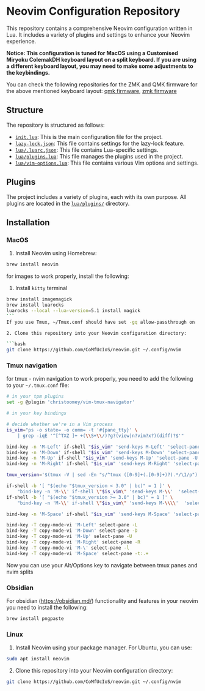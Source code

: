 # Neovim Configuration Repository

This repository contains a comprehensive Neovim configuration written in Lua. It includes a variety of plugins and settings to enhance your Neovim experience.

**Notice: This configuration is tuned for MacOS using a Customised Miryoku ColemakDH keyboard layout on a split keyboard. If you are using a different keyboard layout, you may need to make some adjustments to the keybindings.**

You can check the following repositories for the ZMK and QMK firmware for the above mentioned keyboard layout:
[qmk firmware](https://github.com/CoMfUcIoS/qmk_firmware),
[zmk firmware](https://github.com/CoMfUcIoS/miryoku_zmk)

## Structure

The repository is structured as follows:

- [`init.lua`](init.lua): This is the main configuration file for the project.
- [`lazy-lock.json`](lazy-lock.json): This file contains settings for the lazy-lock feature.
- [`lua/.luarc.json`](lua/.luarc.json): This file contains Lua-specific settings.
- [`lua/plugins.lua`](lua/plugins.lua): This file manages the plugins used in the project.
- [`lua/vim-options.lua`](lua/vim-options.lua): This file contains various Vim options and settings.

## Plugins

The project includes a variety of plugins, each with its own purpose.
All plugins are located in the [`lua/plugins/`](lua/plugins/) directory.

## Installation

### MacOS

1. Install Neovim using Homebrew:

```bash
brew install neovim
```

for images to work properly, install the following:

1. Install `kitty` terminal

````bash
brew install imagemagick
brew install luarocks
luarocks --local --lua-version=5.1 install magick
```
If you use Tmux, ~/Tmux.conf should have set -gq allow-passthrough on

2. Clone this repository into your Neovim configuration directory:

```bash
git clone https://github.com/CoMfUcIoS/neovim.git ~/.config/nvim
````

### Tmux navigation

for tmux - nvim navigation to work properly, you need to add the following to your `~/.tmux.conf` file:

```bash
# in your tpm plugins
set -g @plugin 'christoomey/vim-tmux-navigator'

# in your key bindings

# decide whether we're in a Vim process
is_vim="ps -o state= -o comm= -t '#{pane_tty}' \
    | grep -iqE '^[^TXZ ]+ +(\\S+\\/)?g?(view|n?vim?x?)(diff)?$'"

bind-key -n 'M-Left' if-shell "$is_vim" 'send-keys M-Left' 'select-pane -L'
bind-key -n 'M-Down' if-shell "$is_vim" 'send-keys M-Down' 'select-pane -D'
bind-key -n 'M-Up' if-shell "$is_vim" 'send-keys M-Up' 'select-pane -U'
bind-key -n 'M-Right' if-shell "$is_vim" 'send-keys M-Right' 'select-pane -R'

tmux_version='$(tmux -V | sed -En "s/^tmux ([0-9]+(.[0-9]+)?).*/\1/p")'

if-shell -b '[ "$(echo "$tmux_version < 3.0" | bc)" = 1 ]' \
    "bind-key -n 'M-\\' if-shell \"$is_vim\" 'send-keys M-\\'  'select-pane -l'"
if-shell -b '[ "$(echo "$tmux_version >= 3.0" | bc)" = 1 ]' \
    "bind-key -n 'M-\\' if-shell \"$is_vim\" 'send-keys M-\\\\'  'select-pane -l'"

bind-key -n 'M-Space' if-shell "$is_vim" 'send-keys M-Space' 'select-pane -t:.+'

bind-key -T copy-mode-vi 'M-Left' select-pane -L
bind-key -T copy-mode-vi 'M-Down' select-pane -D
bind-key -T copy-mode-vi 'M-Up' select-pane -U
bind-key -T copy-mode-vi 'M-Right' select-pane -R
bind-key -T copy-mode-vi 'M-\' select-pane -l
bind-key -T copy-mode-vi 'M-Space' select-pane -t:.+

```

Now you can use your Alt/Options key to navigate between tmux panes and nvim splits

### Obsidian

For obsidian (https://obsidian.md/) functionality and features in your neovim you need to install the following:

```bash
brew install pngpaste
```

### Linux

1. Install Neovim using your package manager. For Ubuntu, you can use:

```bash
sudo apt install neovim
```

2. Clone this repository into your Neovim configuration directory:

```bash
git clone https://github.com/CoMfUcIoS/neovim.git ~/.config/nvim
```
